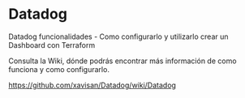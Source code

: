 # Datadog
Datadog funcionalidades - Como configurarlo y utilizarlo crear un Dashboard con Terraform

Consulta la Wiki, dónde podrás encontrar más información de como funciona y como configurarlo.

https://github.com/xavisan/Datadog/wiki/Datadog

